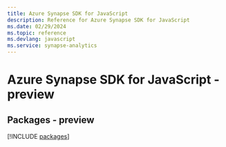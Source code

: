 ```yaml
---
title: Azure Synapse SDK for JavaScript
description: Reference for Azure Synapse SDK for JavaScript
ms.date: 02/29/2024
ms.topic: reference
ms.devlang: javascript
ms.service: synapse-analytics
---
```

# Azure Synapse SDK for JavaScript - preview
## Packages - preview
[!INCLUDE [packages](synapse-index.md)]